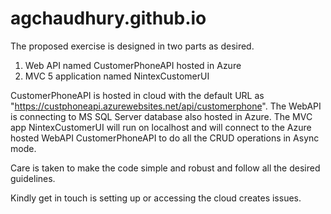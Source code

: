 # agchaudhury.github.io

The proposed exercise is designed in two parts as desired.
1) Web API named CustomerPhoneAPI hosted in Azure
2) MVC 5 application named NintexCustomerUI

CustomerPhoneAPI is hosted in cloud with the default URL as "https://custphoneapi.azurewebsites.net/api/customerphone".
The WebAPI is connecting to MS SQL Server database also hosted in Azure.
The MVC app NintexCustomerUI will run on localhost and will connect to the Azure hosted WebAPI CustomerPhoneAPI to do all the CRUD operations in Async mode.

Care is taken to make the code simple and robust and follow all the desired guidelines.

Kindly get in touch is setting up or accessing the cloud creates issues.